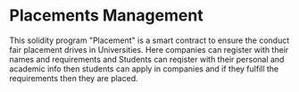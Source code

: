 # Placements Management
This solidity program "Placement" is a smart contract to ensure the conduct fair placement drives in Universities. Here companies can register with their names and requirements and Students can reqister with their personal and academic info then students can apply in companies and if they fulfill the requirements then they are placed.
